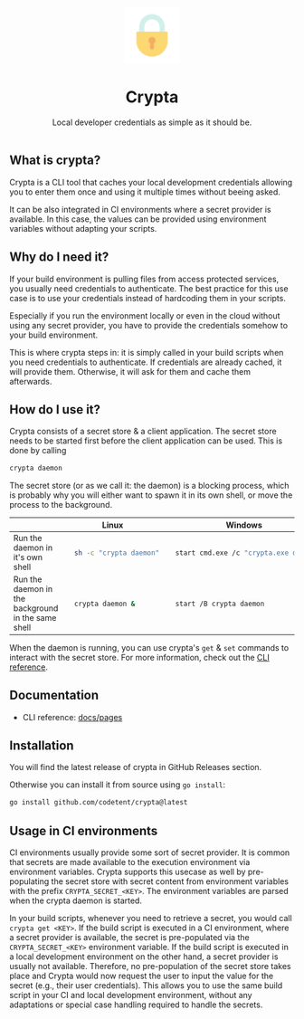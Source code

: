 <div align="center">
  <br>
  <img src="docs/static/img/logo.svg" width="100" /><br>
  
  # Crypta

  Local developer credentials as simple as it should be.
  <br/><br/>
</div>

## What is crypta?

Crypta is a CLI tool that caches your local development credentials allowing you to enter them once and using it multiple times without beeing asked.

It can be also integrated in CI environments where a secret provider is available. In this case, the values can be provided using environment variables without adapting your scripts.

## Why do I need it?

If your build environment is pulling files from access protected services, you usually need credentials to authenticate. The best practice for this use case is to use your credentials instead of hardcoding them in your scripts.

Especially if you run the environment locally or even in the cloud without using any secret provider, you have to provide the credentials somehow to your build environment.

This is where crypta steps in: it is simply called in your build scripts when you need credentials to authenticate. If credentials are already cached, it will provide them. Otherwise, it will ask for them and cache them afterwards.

## How do I use it?

Crypta consists of a secret store & a client application. The secret store needs to be started first before the client
application can be used. This is done by calling

```sh
crypta daemon
```

The secret store (or as we call it: the daemon) is a blocking process, which is probably why you will either want to
spawn it in its own shell, or move the process to the background.

<table>
<thead>
<tr>
<th></th>
<th>Linux</th>
<th>Windows</th>
</tr>
</thead>
<tbody>
<tr>
<td>Run the daemon in it's own shell</td>
<td>
  
```sh
  sh -c "crypta daemon"
```

</td>
<td>

```sh
  start cmd.exe /c "crypta.exe daemon"
```

</td>
</tr>
<tr>
<td>Run the daemon in the background in the same shell</td>
<td>

```sh
  crypta daemon &
```

</td>
<td>
  
```sh
  start /B crypta daemon
```

</td>
</tr>
</tbody>
</table>

When the daemon is running, you can use crypta's `get` & `set` commands to interact with the secret store. For more
information, check out the [CLI reference](docs/pages/crypta.md).

## Documentation

- CLI reference: [docs/pages](docs/pages/crypta.md)

## Installation

You will find the latest release of crypta in GitHub Releases section.

Otherwise you can install it from source using `go install`:
```sh
go install github.com/codetent/crypta@latest
```

## Usage in CI environments

CI environments usually provide some sort of secret provider. It is common that secrets are made available to the
execution environment via environment variables. Crypta supports this usecase as well by pre-populating the secret store
with secret content from environment variables with the prefix `CRYPTA_SECRET_<KEY>`. The environment variables are
parsed when the crypta daemon is started.

In your build scripts, whenever you need to retrieve a secret, you would call `crypta get <KEY>`. If the build script is
executed in a CI environment, where a secret provider is available, the secret is pre-populated via the
`CRYPTA_SECRET_<KEY>` environment variable. If the build script is executed in a local development environment on the
other hand, a secret provider is usually not available. Therefore, no pre-population of the secret store takes place and
Crypta would now request the user to input the value for the secret (e.g., their user credentials). This
allows you to use the same build script in your CI and local development environment, without any adaptations or special
case handling required to handle the secrets.
